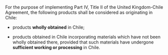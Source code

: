 For the purpose of implementing Part IV, Title II of the United Kingdom-Chile Agreement, the following products shall be considered as originating in Chile: 
 
- products **wholly obtained** in Chile; 
 
- products obtained in Chile incorporating materials which have not been wholly obtained there, provided that such materials have undergone **sufficient working or processing** in Chile.
